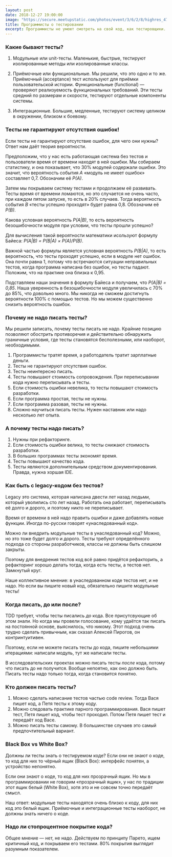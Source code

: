 ```yaml
---
layout: post
date: 2018-12-27 19:00:00
image: "https://secure.meetupstatic.com/photos/event/3/6/2/8/highres_477133864.jpeg"
title: Программисты о тестировании
excerpt: Программисты не умеют смотреть на свой код, как тестировщики. Мы собираем его из былинок и клейстера, а тестировщики подступают к нему с топором и клещами.
---
```


### Какие бывают тесты?

1. Модульные или unit-тесты. Маленькие, быстрые, тестируют изолированные методы или изолированные классы.

1. Приёмочные или функциональные. Мы решили, что это одно и то же.
   Приёмочный (acceptance) тест используют для приёмки пользовательской истории.
   Функциональные (functional)&nbsp;&mdash; проверяют реализуемость функциональных требований.
   Эти тесты средний по размерам и скорости, тестируют отдельные компоненты системы.

1. Интеграционные. Большие, медленные, тестируют систему целиком в окружении,
   близком к боевому.

### Тесты не гарантируют отсутствия ошибок!

Если тесты не гарантируют отсутствие ошибок, для чего они нужны? Ответ нам даёт теория вероятности.

Предположим, что у нас есть работающая система без тестов и пользователи время от времени находят в ней ошибки.
Мы собираем статистику, и она показывает, что 30% модулей содержали ошибки. Это значит, что вероятность события *A*
&laquo;модуль не имеет ошибок&raquo; составляет 0,7. Обозначим её *P(A)*.

Затем мы покрываем систему тестами и продолжаем её развивать. Тесты время от времени ломаются, но это случается
не очень часто, при каждом пятом запуске, то есть в 20% случаев. Тогда вероятность события *B* &laquo;тесты успешно проходят&raquo; будет
равна 0,8. Обозначим её *P(B)*.

Какова условная вероятность *P(A\|B)*, то есть вероятность безошибочности модуля при условии, что тесты прошли успешно?

Для вычисления такой вероятности математики исользуют формулу Байеса: *P(A\|B) = P(B\|A) × P(A)/P(B)*.

Важной частью формулы является условная вероятность *P(B|A)*, то есть вероятность, что тесты проходят успешно,
если в модуле нет ошибок. Она почти равна 1, потому что встречаются ситуации неправильных тестов, когда программа
написана без ошибок, но тесты падают. Положим, что на практике она близка к 0,95.

Подставляем наши значения в формулу Байеса и получаем, что *P(A|B) = 0,85*. Наша уверенность в безошибочности модуля
увеличилась с 70% до 85%, что довольно много. Мы никогда не сможем достигнуть вероятности 100% с помощью тестов.
Но мы можем существенно снизить вероятность ошибок.

### Почему не надо писать тесты?

Мы решили записать, почему тесты писать не надо. Крайние позицию позволяют обострить противоречия и действительно обнаружить
граничные условия, где тесты становятся бесполезными, или наоборот, необходимыми.

1. Программисты тратят время, а работодатель тратит зарплатные деньги.
1. Тесты не гарантируют отсутствия ошибок.
1. Тесты неинтересно писать.
1. Тесты повышают стоимость сопровождения. При переписывании кода нужно переписывать и тесты.
1. Если стоимость ошибки невелика, то тесты повышают стоимость разработки.
1. Если программа простая, тесты не нужны.
1. Если программа разовая, тесты не нужны.
1. Сложно научиться писать тесты. Нужен наставник или надо несколько лет опыта.

### А почему тесты надо писать?

1. Нужны при рефакторинге.
1. Если стоимость ошибки велика, то тесты снижают стоимость разработки.
1. В больших программах тесты экономят время.
1. Тесты повышают качество кода.
1. Тесты являются дополнительным средством документирования. Правда, нужна хоршая IDE.

### Как быть с legacy-кодом без тестов?

Legacy это система, которая написана двести лет назад людьми, который уволились сто лет назад.
Работать она работает, переписывать её долго и дорого, и поэтому никто не переписывает.

Время от времени в ней надо править ошибки и даже добавлять новые функции. Иногда по-русски
говорят &laquo;унаследованный код&raquo;.

Можно ли внедрить модульные тесты в унаследованный код? Можно, но это тоже будет долго и дорого.
Тесты требуют определённого подхода со стороны разработчиков, классы не должны быть слишком закрыты.

Поэтому для внедрения тестов код всё равно придётся рефакторить, а рефакторинг
хорошо делать тогда, когда есть тесты, а тестов нет. Замкнутый круг.

Наше коллективное мнение: в унаследованном коде тестов нет, и не надо. Но если вы пишите
новый код, обязательно пишите модульные тесты!

### Когда писать, до или после?

TDD требует, чтобы тесты писались *до* кода. Все присутсвующие об этом знали. Но когда мы провели голосование,
кому удаётся так писать на постоянной основе, выяснилось, что никому. Этот подход очень трудно сделать
привычным, как сказал Алексей Пирогов, он контринтуитивен.

Поэтому, если не можете писать тесты до кода, пишите небольшими итерациями: написали модуль, тут же написали
тесты.

В исследовательских проектах можно писать тесты *после* кода, потому что писать до не получится. Вообще непоятно,
как оно должно быть. Писать тесты надо только тогда, когда становится понятно.

### Кто должен писать тесты?

1. Можно сделать написание тестов частью code review. Тогда Вася пишет код, а Петя тесты к этому коду.
1. Можно следовать практике парного программирования. Вася пишет тест, Петя пишет код, чтобы тест проходил. Потом Петя пишет тест и передаёт ход Васе.
1. Можно писать тесты самому. В большинстве случаев это самый предпочтительный вариант.

### Black Box vs White Box?

Должны ли тесты знать о тестируемом коде? Если они не знают о коде, то код для них то чёрный ящик (Black Box):
интерфейс понятен, а устройство непонятно.

Если они знают о коде, то код для них прозрачный ящик. Но мы в программировании не говорим &laquo;прозрачный ящик&raquo;,
у нас по традиции этот ящик белый (White Box), хотя это и не совсем точно передаёт смысл.

Наш ответ: модульные тесты находятся очень близко к коду, для них код это белый ящик. Приёмочные и интеграционные тесты наоборот,
не должны знать ничего о коде.

### Надо ли стопроцентное покрытие кода?

Общее мнение&nbsp;&mdash; нет, не надо. Действуем по принципу Парето, ищем критичный код, и покрываем его тестами. 80% покрытия выглядит разумным показателем.
